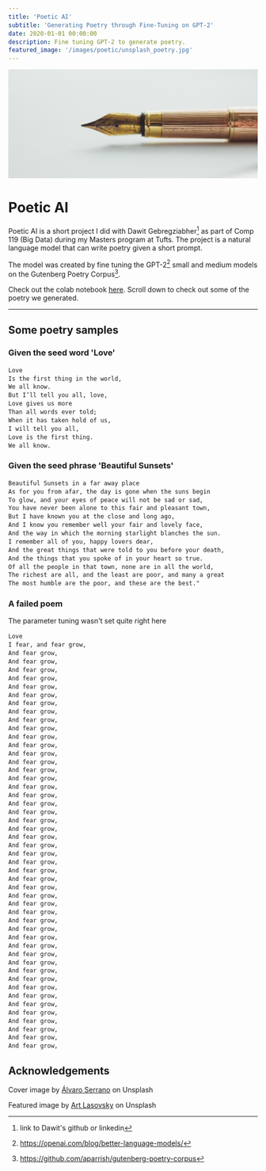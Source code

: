 ```yaml
---
title: 'Poetic AI'
subtitle: 'Generating Poetry through Fine-Tuning on GPT-2'
date: 2020-01-01 00:00:00
description: Fine tuning GPT-2 to generate poetry.
featured_image: '/images/poetic/unsplash_poetry.jpg'
---
```


![](/images/poetic/art-lasovsky-unsplash_narrow.jpeg)

# Poetic AI
Poetic AI is a short project I did with Dawit Gebregziabher[^1] as part of Comp 119 (Big Data) during my Masters program at Tufts. The project is a natural language model that can write poetry given a short prompt.

[^1]: link to Dawit's github or linkedin

The model was created by fine tuning the GPT-2[^2] small and medium models on the Gutenberg Poetry Corpus[^3].

[^2]: <a href="https://openai.com/blog/better-language-models/">https://openai.com/blog/better-language-models/</a>

[^3]: <a href="https://github.com/aparrish/gutenberg-poetry-corpus">https://github.com/aparrish/gutenberg-poetry-corpus</a>

Check out the colab notebook <a href="https://colab.research.google.com/drive/1KyOQga7G-NivE7QUPRnzGnBjsaLXy6LG">here</a>. Scroll down to check out some of the poetry we generated.

---
## Some poetry samples
### Given the seed word 'Love'
```html
Love
Is the first thing in the world,
We all know.
But I’ll tell you all, love,
Love gives us more
Than all words ever told;
When it has taken hold of us,
I will tell you all,
Love is the first thing.
We all know.
```

### Given the seed phrase 'Beautiful Sunsets'
```html
Beautiful Sunsets in a far away place
As for you from afar, the day is gone when the suns begin
To glow, and your eyes of peace will not be sad or sad,
You have never been alone to this fair and pleasant town,
But I have known you at the close and long ago,
And I know you remember well your fair and lovely face,
And the way in which the morning starlight blanches the sun.
I remember all of you, happy lovers dear,
And the great things that were told to you before your death,
And the things that you spoke of in your heart so true.
Of all the people in that town, none are in all the world,
The richest are all, and the least are poor, and many a great
The most humble are the poor, and these are the best."
```

### A failed poem
The parameter tuning wasn't set quite right here
```html
Love
I fear, and fear grow,
And fear grow,
And fear grow,
And fear grow,
And fear grow,
And fear grow,
And fear grow,
And fear grow,
And fear grow,
And fear grow,
And fear grow,
And fear grow,
And fear grow,
And fear grow,
And fear grow,
And fear grow,
And fear grow,
And fear grow,
And fear grow,
And fear grow,
And fear grow,
And fear grow,
And fear grow,
And fear grow,
And fear grow,
And fear grow,
And fear grow,
And fear grow,
And fear grow,
And fear grow,
And fear grow,
And fear grow,
And fear grow,
And fear grow,
And fear grow,
And fear grow,
And fear grow,
And fear grow,
And fear grow,
And fear grow,
And fear grow,
And fear grow,
And fear grow,
And fear grow,
And fear grow,
And fear grow,
And fear grow,
And fear grow,
And fear grow,
```

## Acknowledgements
Cover image by <a href="https://unsplash.com/@alvaroserrano?utm_source=unsplash&utm_medium=referral&utm_content=creditCopyText">Álvaro Serrano</a> on Unsplash

Featured image by <a href="https://unsplash.com/@artlasovsky?utm_source=unsplash&utm_medium=referral&utm_content=creditCopyText">Art Lasovsky</a> on Unsplash